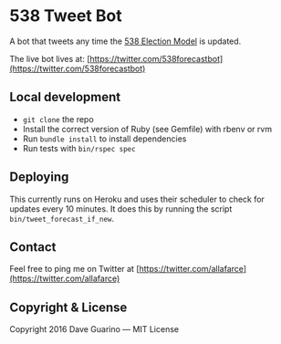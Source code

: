 # 538 Tweet Bot

A bot that tweets any time the [538 Election Model](https://projects.fivethirtyeight.com/2016-election-forecast/) is updated.

The live bot lives at: [https://twitter.com/538forecastbot](https://twitter.com/538forecastbot)

## Local development

- `git clone` the repo
- Install the correct version of Ruby (see Gemfile) with rbenv or rvm
- Run `bundle install` to install dependencies
- Run tests with `bin/rspec spec`

## Deploying

This currently runs on Heroku and uses their scheduler to check for updates every 10 minutes. It does this by running the script `bin/tweet_forecast_if_new`.

## Contact

Feel free to ping me on Twitter at [https://twitter.com/allafarce](https://twitter.com/allafarce)

## Copyright & License

Copyright 2016 Dave Guarino — MIT License
